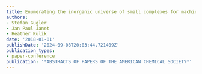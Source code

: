 ```yaml
---
title: Enumerating the inorganic universe of small complexes for machine learning
authors:
- Stefan Gugler
- Jan Paul Janet
- Heather Kulik
date: '2018-01-01'
publishDate: '2024-09-08T20:03:44.721409Z'
publication_types:
- paper-conference
publication: '*ABSTRACTS OF PAPERS OF THE AMERICAN CHEMICAL SOCIETY*'
---
```

